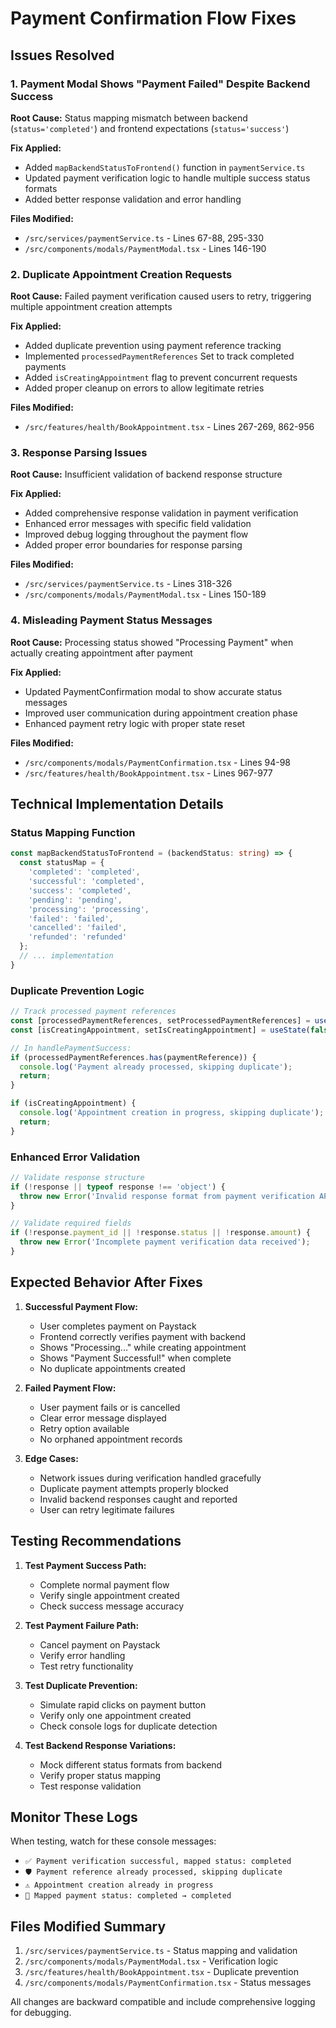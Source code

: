 # Payment Confirmation Flow Fixes

## Issues Resolved

### 1. **Payment Modal Shows "Payment Failed" Despite Backend Success**
**Root Cause:** Status mapping mismatch between backend (`status='completed'`) and frontend expectations (`status='success'`)

**Fix Applied:**
- Added `mapBackendStatusToFrontend()` function in `paymentService.ts`
- Updated payment verification logic to handle multiple success status formats
- Added better response validation and error handling

**Files Modified:**
- `/src/services/paymentService.ts` - Lines 67-88, 295-330
- `/src/components/modals/PaymentModal.tsx` - Lines 146-190

### 2. **Duplicate Appointment Creation Requests**
**Root Cause:** Failed payment verification caused users to retry, triggering multiple appointment creation attempts

**Fix Applied:**
- Added duplicate prevention using payment reference tracking
- Implemented `processedPaymentReferences` Set to track completed payments
- Added `isCreatingAppointment` flag to prevent concurrent requests
- Added proper cleanup on errors to allow legitimate retries

**Files Modified:**
- `/src/features/health/BookAppointment.tsx` - Lines 267-269, 862-956

### 3. **Response Parsing Issues**
**Root Cause:** Insufficient validation of backend response structure

**Fix Applied:**
- Added comprehensive response validation in payment verification
- Enhanced error messages with specific field validation
- Improved debug logging throughout the payment flow
- Added proper error boundaries for response parsing

**Files Modified:**
- `/src/services/paymentService.ts` - Lines 318-326
- `/src/components/modals/PaymentModal.tsx` - Lines 150-189

### 4. **Misleading Payment Status Messages**
**Root Cause:** Processing status showed "Processing Payment" when actually creating appointment after payment

**Fix Applied:**
- Updated PaymentConfirmation modal to show accurate status messages
- Improved user communication during appointment creation phase
- Enhanced payment retry logic with proper state reset

**Files Modified:**
- `/src/components/modals/PaymentConfirmation.tsx` - Lines 94-98
- `/src/features/health/BookAppointment.tsx` - Lines 967-977

## Technical Implementation Details

### Status Mapping Function
```typescript
const mapBackendStatusToFrontend = (backendStatus: string) => {
  const statusMap = {
    'completed': 'completed',
    'successful': 'completed', 
    'success': 'completed',
    'pending': 'pending',
    'processing': 'processing',
    'failed': 'failed',
    'cancelled': 'failed',
    'refunded': 'refunded'
  };
  // ... implementation
}
```

### Duplicate Prevention Logic
```typescript
// Track processed payment references
const [processedPaymentReferences, setProcessedPaymentReferences] = useState<Set<string>>(new Set());
const [isCreatingAppointment, setIsCreatingAppointment] = useState(false);

// In handlePaymentSuccess:
if (processedPaymentReferences.has(paymentReference)) {
  console.log('Payment already processed, skipping duplicate');
  return;
}

if (isCreatingAppointment) {
  console.log('Appointment creation in progress, skipping duplicate');
  return;
}
```

### Enhanced Error Validation
```typescript
// Validate response structure
if (!response || typeof response !== 'object') {
  throw new Error('Invalid response format from payment verification API');
}

// Validate required fields  
if (!response.payment_id || !response.status || !response.amount) {
  throw new Error('Incomplete payment verification data received');
}
```

## Expected Behavior After Fixes

1. **Successful Payment Flow:**
   - User completes payment on Paystack
   - Frontend correctly verifies payment with backend
   - Shows "Processing..." while creating appointment
   - Shows "Payment Successful!" when complete
   - No duplicate appointments created

2. **Failed Payment Flow:**
   - User payment fails or is cancelled
   - Clear error message displayed
   - Retry option available
   - No orphaned appointment records

3. **Edge Cases:**
   - Network issues during verification handled gracefully
   - Duplicate payment attempts properly blocked
   - Invalid backend responses caught and reported
   - User can retry legitimate failures

## Testing Recommendations

1. **Test Payment Success Path:**
   - Complete normal payment flow
   - Verify single appointment created
   - Check success message accuracy

2. **Test Payment Failure Path:**
   - Cancel payment on Paystack
   - Verify error handling
   - Test retry functionality

3. **Test Duplicate Prevention:**
   - Simulate rapid clicks on payment button
   - Verify only one appointment created
   - Check console logs for duplicate detection

4. **Test Backend Response Variations:**
   - Mock different status formats from backend
   - Verify proper status mapping
   - Test response validation

## Monitor These Logs

When testing, watch for these console messages:
- `✅ Payment verification successful, mapped status: completed`
- `🛡️ Payment reference already processed, skipping duplicate`
- `⚠️ Appointment creation already in progress`
- `🔄 Mapped payment status: completed → completed`

## Files Modified Summary

1. `/src/services/paymentService.ts` - Status mapping and validation
2. `/src/components/modals/PaymentModal.tsx` - Verification logic 
3. `/src/features/health/BookAppointment.tsx` - Duplicate prevention
4. `/src/components/modals/PaymentConfirmation.tsx` - Status messages

All changes are backward compatible and include comprehensive logging for debugging.
